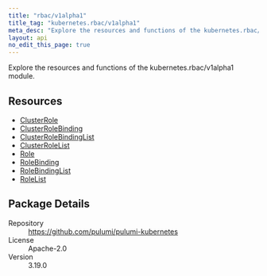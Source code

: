 ```yaml
---
title: "rbac/v1alpha1"
title_tag: "kubernetes.rbac/v1alpha1"
meta_desc: "Explore the resources and functions of the kubernetes.rbac/v1alpha1 module."
layout: api
no_edit_this_page: true
---
```


<!-- WARNING: this file was generated by Pulumi Docs Generator. -->
<!-- Do not edit by hand unless you're certain you know what you are doing! -->

Explore the resources and functions of the kubernetes.rbac/v1alpha1 module.

<h2 id="resources">Resources</h2>
<ul class="api">
    <li><a href="clusterrole" title="ClusterRole"><span class="api-symbol api-symbol--resource"></span>ClusterRole</a></li>
    <li><a href="clusterrolebinding" title="ClusterRoleBinding"><span class="api-symbol api-symbol--resource"></span>ClusterRoleBinding</a></li>
    <li><a href="clusterrolebindinglist" title="ClusterRoleBindingList"><span class="api-symbol api-symbol--resource"></span>ClusterRoleBindingList</a></li>
    <li><a href="clusterrolelist" title="ClusterRoleList"><span class="api-symbol api-symbol--resource"></span>ClusterRoleList</a></li>
    <li><a href="role" title="Role"><span class="api-symbol api-symbol--resource"></span>Role</a></li>
    <li><a href="rolebinding" title="RoleBinding"><span class="api-symbol api-symbol--resource"></span>RoleBinding</a></li>
    <li><a href="rolebindinglist" title="RoleBindingList"><span class="api-symbol api-symbol--resource"></span>RoleBindingList</a></li>
    <li><a href="rolelist" title="RoleList"><span class="api-symbol api-symbol--resource"></span>RoleList</a></li>
</ul>

<h2 id="package-details">Package Details</h2>
<dl class="package-details">
	<dt>Repository</dt>
	<dd><a href="https://github.com/pulumi/pulumi-kubernetes">https://github.com/pulumi/pulumi-kubernetes</a></dd>
	<dt>License</dt>
	<dd>Apache-2.0</dd>
	<dt>Version</dt>
	<dd>3.19.0</dd>
</dl>

